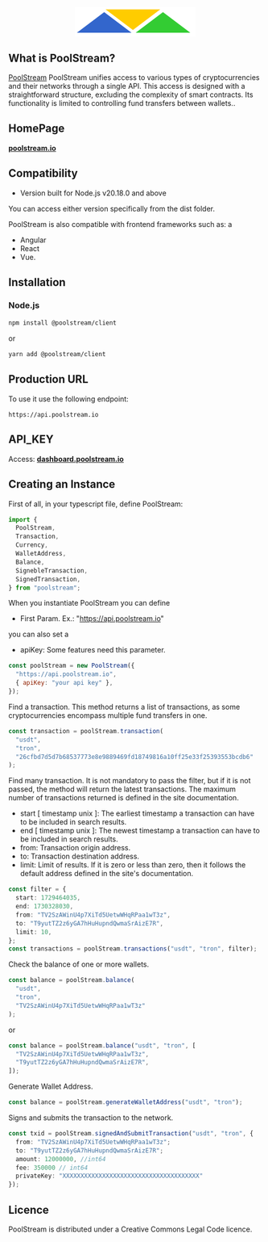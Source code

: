 <h1 align="center">
  <a href="https://poolstream.io">
    <img align="center" src="https://raw.githubusercontent.com/lmfacchini/poolstream/refs/heads/master/logo_up.png"/>
  </a>
</h1>

## What is PoolStream?

[PoolStream](https://poolstream.io) PoolStream unifies access to various types of cryptocurrencies and their networks through a single API. This access is designed with a straightforward structure, excluding the complexity of smart contracts. Its functionality is limited to controlling fund transfers between wallets..

## HomePage

**[poolstream.io](https://poolstream.io)**

## Compatibility

- Version built for Node.js v20.18.0 and above

You can access either version specifically from the dist folder.

PoolStream is also compatible with frontend frameworks such as:
a

- Angular
- React
- Vue.

## Installation

### Node.js

```bash
npm install @poolstream/client
```

or

```bash
yarn add @poolstream/client
```

## Production URL

To use it use the following endpoint:

```
https://api.poolstream.io
```

## API_KEY

Access: **[dashboard.poolstream.io](https://dashboard.poolstream.io)**

## Creating an Instance

First of all, in your typescript file, define PoolStream:

```typescript
import {
  PoolStream,
  Transaction,
  Currency,
  WalletAddress,
  Balance,
  SignebleTransaction,
  SignedTransaction,
} from "poolstream";
```

When you instantiate PoolStream you can define

- First Param. Ex.: "https://api.poolstream.io"

you can also set a

- apiKey: Some features need this parameter.

```js
const poolStream = new PoolStream({
  "https://api.poolstream.io",
  { apiKey: "your api key" },
});
```

Find a transaction. This method returns a list of transactions, as some cryptocurrencies encompass multiple fund transfers in one.

```js
const transaction = poolStream.transaction(
  "usdt",
  "tron",
  "26cfbd7d5d7b68537773e8e9889469fd18749816a10ff25e33f25393553bcdb6"
);
```

Find many transaction. It is not mandatory to pass the filter, but if it is not passed, the method will return the latest transactions. The maximum number of transactions returned is defined in the site documentation.

- start [ timestamp unix ]: The earliest timestamp a transaction can have to be included in search results.
- end [ timestamp unix ]: The newest timestamp a transaction can have to be included in search results.
- from: Transaction origin address.
- to: Transaction destination address.
- limit: Limit of results. If it is zero or less than zero, then it follows the default address defined in the site's documentation.

```ts
const filter = {
  start: 1729464035,
  end: 1730328030,
  from: "TV2SzAWinU4p7XiTd5UetwWHqRPaa1wT3z",
  to: "T9yutTZ2z6yGA7hHuHupndQwmaSrAizE7R",
  limit: 10,
};
const transactions = poolStream.transactions("usdt", "tron", filter);
```

Check the balance of one or more wallets.

```ts
const balance = poolStream.balance(
  "usdt",
  "tron",
  "TV2SzAWinU4p7XiTd5UetwWHqRPaa1wT3z"
);
```

or

```ts
const balance = poolStream.balance("usdt", "tron", [
  "TV2SzAWinU4p7XiTd5UetwWHqRPaa1wT3z",
  "T9yutTZ2z6yGA7hHuHupndQwmaSrAizE7R",
]);
```

Generate Wallet Address.

```ts
const balance = poolStream.generateWalletAddress("usdt", "tron");
```

Signs and submits the transaction to the network.

```ts
const txid = poolStream.signedAndSubmitTransaction("usdt", "tron", {
  from: "TV2SzAWinU4p7XiTd5UetwWHqRPaa1wT3z";
  to: "T9yutTZ2z6yGA7hHuHupndQwmaSrAizE7R";
  amount: 12000000, //int64
  fee: 350000 // int64
  privateKey: "XXXXXXXXXXXXXXXXXXXXXXXXXXXXXXXXXXXXXX"
});
```

## Licence

PoolStream is distributed under a Creative Commons Legal Code licence.

```

```
